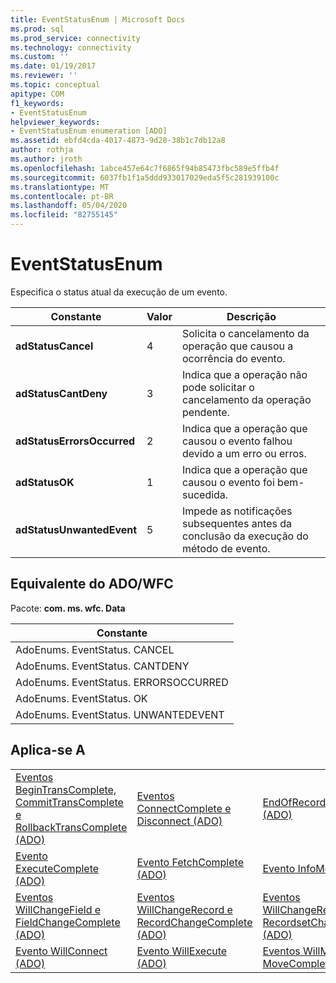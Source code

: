 ```yaml
---
title: EventStatusEnum | Microsoft Docs
ms.prod: sql
ms.prod_service: connectivity
ms.technology: connectivity
ms.custom: ''
ms.date: 01/19/2017
ms.reviewer: ''
ms.topic: conceptual
apitype: COM
f1_keywords:
- EventStatusEnum
helpviewer_keywords:
- EventStatusEnum enumeration [ADO]
ms.assetid: ebfd4cda-4017-4873-9d28-38b1c7db12a8
author: rothja
ms.author: jroth
ms.openlocfilehash: 1abce457e64c7f6865f94b85473fbc589e5ffb4f
ms.sourcegitcommit: 6037fb1f1a5ddd933017029eda5f5c281939100c
ms.translationtype: MT
ms.contentlocale: pt-BR
ms.lasthandoff: 05/04/2020
ms.locfileid: "82755145"
---
```

# <a name="eventstatusenum"></a>EventStatusEnum
Especifica o status atual da execução de um evento.  
  
|Constante|Valor|Descrição|  
|--------------|-----------|-----------------|  
|**adStatusCancel**|4|Solicita o cancelamento da operação que causou a ocorrência do evento.|  
|**adStatusCantDeny**|3|Indica que a operação não pode solicitar o cancelamento da operação pendente.|  
|**adStatusErrorsOccurred**|2|Indica que a operação que causou o evento falhou devido a um erro ou erros.|  
|**adStatusOK**|1|Indica que a operação que causou o evento foi bem-sucedida.|  
|**adStatusUnwantedEvent**|5|Impede as notificações subsequentes antes da conclusão da execução do método de evento.|  
  
## <a name="adowfc-equivalent"></a>Equivalente do ADO/WFC  
 Pacote: **com. ms. wfc. Data**  
  
|Constante|  
|--------------|  
|AdoEnums. EventStatus. CANCEL|  
|AdoEnums. EventStatus. CANTDENY|  
|AdoEnums. EventStatus. ERRORSOCCURRED|  
|AdoEnums. EventStatus. OK|  
|AdoEnums. EventStatus. UNWANTEDEVENT|  
  
## <a name="applies-to"></a>Aplica-se A  
  
||||  
|-|-|-|  
|[Eventos BeginTransComplete, CommitTransComplete e RollbackTransComplete (ADO)](../../../ado/reference/ado-api/begintranscomplete-committranscomplete-and-rollbacktranscomplete-events-ado.md)|[Eventos ConnectComplete e Disconnect (ADO)](../../../ado/reference/ado-api/connectcomplete-and-disconnect-events-ado.md)|[EndOfRecordset Event (ADO)](../../../ado/reference/ado-api/endofrecordset-event-ado.md)|  
|[Evento ExecuteComplete (ADO)](../../../ado/reference/ado-api/executecomplete-event-ado.md)|[Evento FetchComplete (ADO)](../../../ado/reference/ado-api/fetchcomplete-event-ado.md)|[Evento InfoMessage (ADO)](../../../ado/reference/ado-api/infomessage-event-ado.md)|  
|[Eventos WillChangeField e FieldChangeComplete (ADO)](../../../ado/reference/ado-api/willchangefield-and-fieldchangecomplete-events-ado.md)|[Eventos WillChangeRecord e RecordChangeComplete (ADO)](../../../ado/reference/ado-api/willchangerecord-and-recordchangecomplete-events-ado.md)|[Eventos WillChangeRecordset e RecordsetChangeComplete (ADO)](../../../ado/reference/ado-api/willchangerecordset-and-recordsetchangecomplete-events-ado.md)|  
|[Evento WillConnect (ADO)](../../../ado/reference/ado-api/willconnect-event-ado.md)|[Evento WillExecute (ADO)](../../../ado/reference/ado-api/willexecute-event-ado.md)|[Eventos WillMove e MoveComplete (ADO)](../../../ado/reference/ado-api/willmove-and-movecomplete-events-ado.md)|
